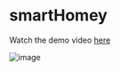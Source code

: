 # smartHomey

Watch the demo video [here](https://www.youtube.com/watch?v=pdR0iC8Lfq0)  

![image](https://user-images.githubusercontent.com/86581908/188805705-716e0fed-93c4-45f7-8a58-3df0c1955e5b.png)    
